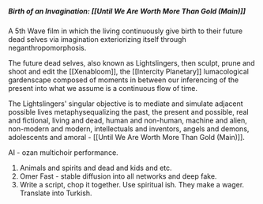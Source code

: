 

##### Birth of an Invagination: [[Until We Are Worth More Than Gold (Main)]]

A 5th Wave film in which the living continuously give birth to their future dead selves via imagination exteriorizing itself through neganthropomorphosis. 

The future dead selves, also known as Lightslingers, then sculpt, prune and shoot and edit the [[Xenabloom]], the [[Intercity Planetary]] lumacological gardenscape composed of moments in between our inferencing of the present into what we assume is a continuous flow of time. 

The Lightslingers' singular objective is to mediate and simulate adjacent possible lives metaphysequalizing the past, the present and possible, real and fictional, living and dead, human and non-human, machine and alien, non-modern and modern, intellectuals and inventors, angels and demons, adolescents and amoral - [[Until We Are Worth More Than Gold (Main)]].


AI - ozan multichoir performance. 


1. Animals and spirits and dead and kids and etc.
2. Omer Fast - stable diffusion into all networks and deep fake.
3. Write a script, chop it together. Use spiritual ish. They make a wager. Translate into Turkish.